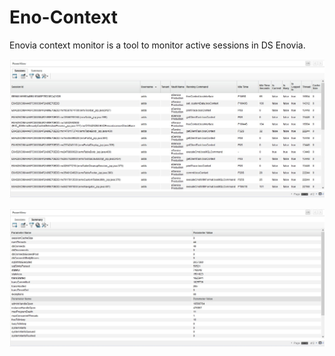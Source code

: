 # Eno-Context
Enovia context monitor is a tool to monitor active sessions in DS Enovia.

![Sessions](https://github.com/mshams/Enovia-ContextMonitor/blob/master/snapshots/snap1.jpg)

![System Summary](https://github.com/mshams/Enovia-ContextMonitor/blob/master/snapshots/snap2.jpg)
